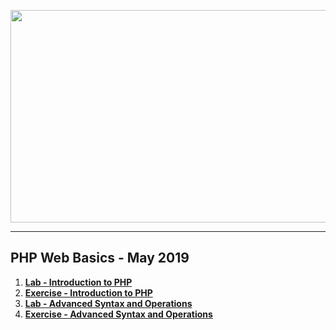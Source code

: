 <a href="#"><img src="https://i.imgur.com/6hxPlgj.png" width="950" height="340"></img></a>

---
## <b>PHP Web Basics - May 2019</b>
1. [**Lab - Introduction to PHP**](https://github.com/IvayloIV/PHP-Web-Basics/tree/master/PHP-Web-Basics-May-2019/Lab-Introduction_to_PHP)
2. [**Exercise - Introduction to PHP**](https://github.com/IvayloIV/PHP-Web-Basics/tree/master/PHP-Web-Basics-May-2019/Exercise-Introduction_to_PHP)
3. [**Lab - Advanced Syntax and Operations**](https://github.com/IvayloIV/PHP-Web-Basics/tree/master/PHP-Web-Basics-May-2019/Lab-Advanced_Syntax_and_Operations)
4. [**Exercise - Advanced Syntax and Operations**](https://github.com/IvayloIV/PHP-Web-Basics/tree/master/PHP-Web-Basics-May-2019/Exercise-Advanced_Syntax_and_Operations)
